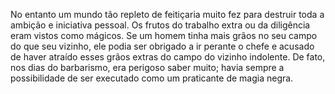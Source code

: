 ﻿No entanto um mundo tão repleto de feitiçaria muito fez para destruir toda a ambição e iniciativa pessoal. Os frutos do trabalho extra ou da diligência eram vistos como mágicos. Se um homem tinha mais grãos no seu campo do que seu vizinho, ele podia ser obrigado a ir perante o chefe e acusado de haver atraído esses grãos extras do campo do vizinho indolente. De fato, nos dias do barbarismo, era perigoso saber muito; havia sempre a possibilidade de ser executado como um praticante de magia negra.